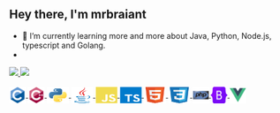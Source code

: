 ## Hey there, I'm mrbraiant

- 🌱 I’m currently learning more and more about Java, Python, Node.js, typescript and Golang.
- 

<div>
  <a href="https://github.com/mrbraiant">
  <img height="180em" src="https://github-readme-stats.vercel.app/api?username=mrbraiant&show_icons=true&theme=blueberry&include_all_commits=true&count_private=true"/>
  <img height="180em" src="https://github-readme-stats.vercel.app/api/top-langs/?username=mrbraiant&layout=compact&langs_count=7&theme=blueberry"/>
</div>
<div style="display: inline_block"><br>
  <!-- <img align="center" alt="Braioso-C" height="30" widtg"40" src=""> -->
  <img align="center" alt="Braioso-C" height="30" widtg"40" src="https://github.com/devicons/devicon/blob/master/icons/c/c-original.svg">
  <img align="center" alt="Braioso-Cpp" height="30" widtg"40" src="https://github.com/devicons/devicon/blob/master/icons/cplusplus/cplusplus-original.svg">
  <img align="center" alt="Braioso-Python" height="30" width="40" src="https://raw.githubusercontent.com/devicons/devicon/master/icons/python/python-original.svg">
  <img align="center" alt="Braioso-Java" height="30" width="40" src="https://raw.githubusercontent.com/devicons/devicon/master/icons/java/java-original.svg">
  <img align="center" alt="Braioso-Js" height="30" width="40" src="https://raw.githubusercontent.com/devicons/devicon/master/icons/javascript/javascript-plain.svg">
  <img align="center" alt="Braioso-Ts" height="30" width="40" src="https://raw.githubusercontent.com/devicons/devicon/master/icons/typescript/typescript-plain.svg">
  <img align="center" alt="Braioso-HTML" height="30" width="40" src="https://raw.githubusercontent.com/devicons/devicon/master/icons/html5/html5-original.svg">
  <img align="center" alt="Braioso-CSS" height="30" width="40" src="https://raw.githubusercontent.com/devicons/devicon/master/icons/css3/css3-original.svg">
  <img align="center" alt="Braioso-PHP" height="30" widtg"40" src="https://github.com/devicons/devicon/blob/master/icons/php/php-original.svg">
  <img align="center" alt="Braioso-Bootstrap" height="30" widtg"40" src="https://github.com/devicons/devicon/blob/master/icons/bootstrap/bootstrap-original.svg">
  <img align="center" alt="Braioso-Vue" height="30" widtg"40" src="https://github.com/devicons/devicon/blob/master/icons/vuejs/vuejs-original.svg">
  
 <!--<img align="right" alt="Rafa-yoda" src="https://cdn.discordapp.com/attachments/795358919417397249/825430589581688872/hi.gif"> -->
</div>
    
